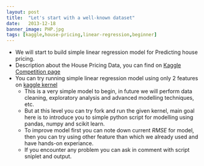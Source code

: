 ```yaml
---
layout: post
title:  "Let's start with a well-known dataset"
date:   2013-12-18
banner_image: PHP.jpg
tags: [kaggle,house-pricing,linear-regression,beginner]
---
```


* We will start to build simple linear regression model for Predicting house pricing. 
* Description about the House Pricing Data, you can find on [Kaggle Competition page](https://www.kaggle.com/c/house-prices-advanced-regression-techniques/data)
* You can try running simple linear regression model using only 2 features on [kaggle kernel](https://www.kaggle.com/mineshjethva/let-s-do-the-minimal)
  * This is a very simple model to begin, in future we will perform data cleaning, exploratory analysis and advanced modelling techniques, etc.
  * But at this level you can try fork and run the given kernel, main goal here is to introduce you to simple python script for modelling using pandas, numpy and scikit learn. 
  * To improve model first you can note down current <i>RMSE</i> for model, then you can try using other feature than which we already used and have hands-on experiance.
  * If you encounter any problem you can ask in comment with script sniplet and output.
